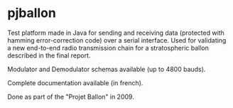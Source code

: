# pjballon
Test platform made in Java for sending and receiving data (protected with hamming error-correction code) over a serial interface. Used for validating a new end-to-end radio transmission chain for a stratospheric ballon described in the final report.

Modulator and Demodulator schemas available (up to 4800 bauds).

Complete documentation available (in french). 

Done as part of the "Projet Ballon" in 2009.
